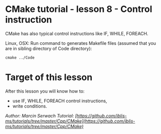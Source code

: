 # CMake tutorial - lesson 8 - Control instruction
CMake has also typical control instructions like IF, WHILE, FOREACH.

Linux, OSX: Run command to generates Makefile files (assumed that you are in sibling directory of Code directory):
```
cmake ../Code
```

# Target of this lesson
After this lesson you will know how to:
- use IF, WHILE, FOREACH control instructions,
- write conditions.


*Author: Marcin Serwach*
*Tutorial: [https://github.com/iblis-ms/tutorials/tree/master/Cpp/CMake](https://github.com/iblis-ms/tutorials/tree/master/Cpp/CMake)*
